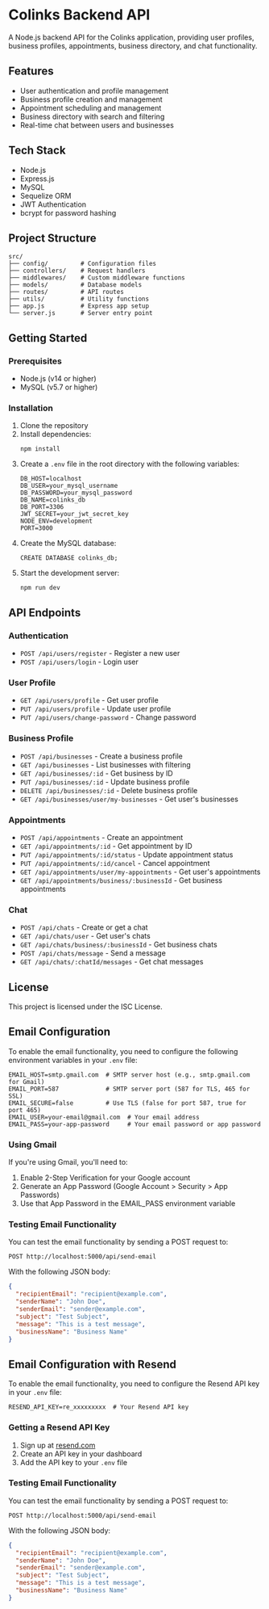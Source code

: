 # Colinks Backend API

A Node.js backend API for the Colinks application, providing user profiles, business profiles, appointments, business directory, and chat functionality.

## Features

- User authentication and profile management
- Business profile creation and management
- Appointment scheduling and management
- Business directory with search and filtering
- Real-time chat between users and businesses

## Tech Stack

- Node.js
- Express.js
- MySQL
- Sequelize ORM
- JWT Authentication
- bcrypt for password hashing

## Project Structure

```
src/
├── config/         # Configuration files
├── controllers/    # Request handlers
├── middlewares/    # Custom middleware functions
├── models/         # Database models
├── routes/         # API routes
├── utils/          # Utility functions
├── app.js          # Express app setup
└── server.js       # Server entry point
```

## Getting Started

### Prerequisites

- Node.js (v14 or higher)
- MySQL (v5.7 or higher)

### Installation

1. Clone the repository
2. Install dependencies:
   ```
   npm install
   ```
3. Create a `.env` file in the root directory with the following variables:
   ```
   DB_HOST=localhost
   DB_USER=your_mysql_username
   DB_PASSWORD=your_mysql_password
   DB_NAME=colinks_db
   DB_PORT=3306
   JWT_SECRET=your_jwt_secret_key
   NODE_ENV=development
   PORT=3000
   ```
4. Create the MySQL database:
   ```
   CREATE DATABASE colinks_db;
   ```
5. Start the development server:
   ```
   npm run dev
   ```

## API Endpoints

### Authentication
- `POST /api/users/register` - Register a new user
- `POST /api/users/login` - Login user

### User Profile
- `GET /api/users/profile` - Get user profile
- `PUT /api/users/profile` - Update user profile
- `PUT /api/users/change-password` - Change password

### Business Profile
- `POST /api/businesses` - Create a business profile
- `GET /api/businesses` - List businesses with filtering
- `GET /api/businesses/:id` - Get business by ID
- `PUT /api/businesses/:id` - Update business profile
- `DELETE /api/businesses/:id` - Delete business profile
- `GET /api/businesses/user/my-businesses` - Get user's businesses

### Appointments
- `POST /api/appointments` - Create an appointment
- `GET /api/appointments/:id` - Get appointment by ID
- `PUT /api/appointments/:id/status` - Update appointment status
- `PUT /api/appointments/:id/cancel` - Cancel appointment
- `GET /api/appointments/user/my-appointments` - Get user's appointments
- `GET /api/appointments/business/:businessId` - Get business appointments

### Chat
- `POST /api/chats` - Create or get a chat
- `GET /api/chats/user` - Get user's chats
- `GET /api/chats/business/:businessId` - Get business chats
- `POST /api/chats/message` - Send a message
- `GET /api/chats/:chatId/messages` - Get chat messages

## License

This project is licensed under the ISC License.

## Email Configuration

To enable the email functionality, you need to configure the following environment variables in your `.env` file:

```
EMAIL_HOST=smtp.gmail.com  # SMTP server host (e.g., smtp.gmail.com for Gmail)
EMAIL_PORT=587             # SMTP server port (587 for TLS, 465 for SSL)
EMAIL_SECURE=false         # Use TLS (false for port 587, true for port 465)
EMAIL_USER=your-email@gmail.com  # Your email address
EMAIL_PASS=your-app-password     # Your email password or app password
```

### Using Gmail

If you're using Gmail, you'll need to:
1. Enable 2-Step Verification for your Google account
2. Generate an App Password (Google Account > Security > App Passwords)
3. Use that App Password in the EMAIL_PASS environment variable

### Testing Email Functionality

You can test the email functionality by sending a POST request to:
```
POST http://localhost:5000/api/send-email
```

With the following JSON body:
```json
{
  "recipientEmail": "recipient@example.com",
  "senderName": "John Doe",
  "senderEmail": "sender@example.com",
  "subject": "Test Subject",
  "message": "This is a test message",
  "businessName": "Business Name"
}
```
## Email Configuration with Resend

To enable the email functionality, you need to configure the Resend API key in your `.env` file:

```
RESEND_API_KEY=re_xxxxxxxxx  # Your Resend API key
```

### Getting a Resend API Key

1. Sign up at [resend.com](https://resend.com)
2. Create an API key in your dashboard
3. Add the API key to your `.env` file

### Testing Email Functionality

You can test the email functionality by sending a POST request to:
```
POST http://localhost:5000/api/send-email
```

With the following JSON body:
```json
{
  "recipientEmail": "recipient@example.com",
  "senderName": "John Doe",
  "senderEmail": "sender@example.com",
  "subject": "Test Subject",
  "message": "This is a test message",
  "businessName": "Business Name"
}
```